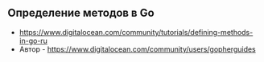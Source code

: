 ## Определение методов в Go

* https://www.digitalocean.com/community/tutorials/defining-methods-in-go-ru
* Автор - https://www.digitalocean.com/community/users/gopherguides
